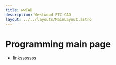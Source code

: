 ```yaml
---
title: wwCAD
description: Westwood FTC CAD
layout: ../../layouts/MainLayout.astro
---
```


# Programming main page

- linksssssss